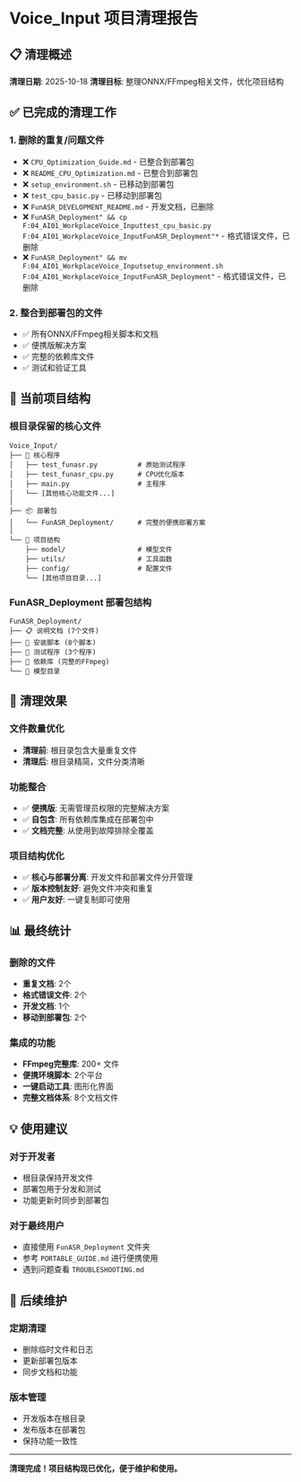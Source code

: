 # Voice_Input 项目清理报告

## 📋 清理概述
**清理日期**: 2025-10-18
**清理目标**: 整理ONNX/FFmpeg相关文件，优化项目结构

## ✅ 已完成的清理工作

### 1. 删除的重复/问题文件
- ❌ `CPU_Optimization_Guide.md` - 已整合到部署包
- ❌ `README_CPU_Optimization.md` - 已整合到部署包
- ❌ `setup_environment.sh` - 已移动到部署包
- ❌ `test_cpu_basic.py` - 已移动到部署包
- ❌ `FunASR_DEVELOPMENT_README.md` - 开发文档，已删除
- ❌ `FunASR_Deployment" && cp F:04_AI01_WorkplaceVoice_Inputtest_cpu_basic.py F:04_AI01_WorkplaceVoice_InputFunASR_Deployment"*` - 格式错误文件，已删除
- ❌ `FunASR_Deployment" && mv F:04_AI01_WorkplaceVoice_Inputsetup_environment.sh F:04_AI01_WorkplaceVoice_InputFunASR_Deployment"` - 格式错误文件，已删除

### 2. 整合到部署包的文件
- ✅ 所有ONNX/FFmpeg相关脚本和文档
- ✅ 便携版解决方案
- ✅ 完整的依赖库文件
- ✅ 测试和验证工具

## 📁 当前项目结构

### 根目录保留的核心文件
```
Voice_Input/
├── 🎯 核心程序
│   ├── test_funasr.py          # 原始测试程序
│   ├── test_funasr_cpu.py      # CPU优化版本
│   ├── main.py                 # 主程序
│   └── [其他核心功能文件...]
│
├── 📦 部署包
│   └── FunASR_Deployment/      # 完整的便携部署方案
│
└── 📁 项目结构
    ├── model/                  # 模型文件
    ├── utils/                  # 工具函数
    ├── config/                 # 配置文件
    └── [其他项目目录...]
```

### FunASR_Deployment 部署包结构
```
FunASR_Deployment/
├── 📋 说明文档 (7个文件)
├── 🔧 安装脚本 (8个脚本)
├── 🧪 测试程序 (3个程序)
├── 📂 依赖库 (完整的FFmpeg)
└── 📁 模型目录
```

## 🎯 清理效果

### 文件数量优化
- **清理前**: 根目录包含大量重复文件
- **清理后**: 根目录精简，文件分类清晰

### 功能整合
- ✅ **便携版**: 无需管理员权限的完整解决方案
- ✅ **自包含**: 所有依赖库集成在部署包中
- ✅ **文档完整**: 从使用到故障排除全覆盖

### 项目结构优化
- ✅ **核心与部署分离**: 开发文件和部署文件分开管理
- ✅ **版本控制友好**: 避免文件冲突和重复
- ✅ **用户友好**: 一键复制即可使用

## 📊 最终统计

### 删除的文件
- **重复文档**: 2个
- **格式错误文件**: 2个
- **开发文档**: 1个
- **移动到部署包**: 2个

### 集成的功能
- **FFmpeg完整库**: 200+ 文件
- **便携环境脚本**: 2个平台
- **一键启动工具**: 图形化界面
- **完整文档体系**: 8个文档文件

## 💡 使用建议

### 对于开发者
- 根目录保持开发文件
- 部署包用于分发和测试
- 功能更新时同步到部署包

### 对于最终用户
- 直接使用 `FunASR_Deployment` 文件夹
- 参考 `PORTABLE_GUIDE.md` 进行便携使用
- 遇到问题查看 `TROUBLESHOOTING.md`

## 🔄 后续维护

### 定期清理
- 删除临时文件和日志
- 更新部署包版本
- 同步文档和功能

### 版本管理
- 开发版本在根目录
- 发布版本在部署包
- 保持功能一致性

---
**清理完成！项目结构现已优化，便于维护和使用。**
